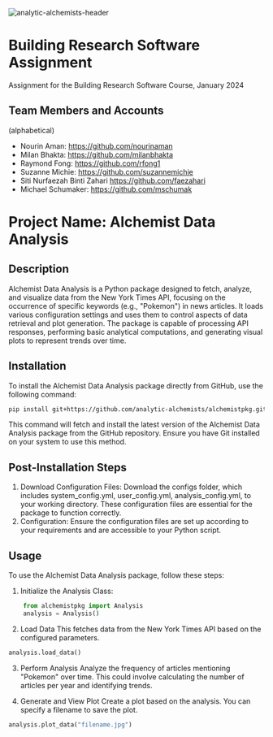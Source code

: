 ![analytic-alchemists-header](https://github.com/analytic-alchemists/alchemistpkg/assets/3884360/306b0521-2aa1-4cb4-b90b-58a7177fead1)
# Building Research Software Assignment
Assignment for the Building Research Software Course, January 2024

## Team Members and Accounts

(alphabetical)
- Nourin Aman: https://github.com/nourinaman
- Milan Bhakta: https://github.com/milanbhakta
- Raymond Fong: https://github.com/rfong1
- Suzanne Michie: https://github.com/suzannemichie
- Siti Nurfaezah Binti Zahari https://github.com/faezahari
- Michael Schumaker: https://github.com/mschumak

# Project Name: Alchemist Data Analysis

## Description

Alchemist Data Analysis is a Python package designed to fetch, analyze, and visualize data from the New York Times API, focusing on the occurrence of specific keywords (e.g., "Pokemon") in news articles. It loads various configuration settings and uses them to control aspects of data retrieval and plot generation. The package is capable of processing API responses, performing basic analytical computations, and generating visual plots to represent trends over time.

## Installation

To install the Alchemist Data Analysis package directly from GitHub, use the following command:

```bash
pip install git+https://github.com/analytic-alchemists/alchemistpkg.git
```
This command will fetch and install the latest version of the Alchemist Data Analysis package from the GitHub repository. Ensure you have Git installed on your system to use this method.

## Post-Installation Steps

1) Download Configuration Files: Download the configs folder, which includes system_config.yml, user_config.yml, analysis_config.yml, to your working directory. These configuration files are essential for the package to function correctly.
2) Configuration: Ensure the configuration files are set up according to your requirements and are accessible to your Python script.

## Usage
To use the Alchemist Data Analysis package, follow these steps:

1) Initialize the Analysis Class:
```python
    from alchemistpkg import Analysis
    analysis = Analysis()   
```
2) Load Data
This fetches data from the New York Times API based on the configured parameters.
```python
analysis.load_data()
```
3) Perform Analysis
Analyze the frequency of articles mentioning "Pokemon" over time. This could involve calculating the number of articles per year and identifying trends.

4) Generate and View Plot
Create a plot based on the analysis. You can specify a filename to save the plot.
```python
analysis.plot_data("filename.jpg")
```

